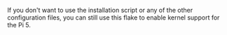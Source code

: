 
If you don't want to use the installation script or any of the other configuration files,
you can still use this flake to enable kernel support for the Pi 5.

